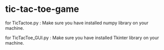# tic-tac-toe-game
for TicTactoe.py :
    Make sure you have installed numpy library on your machine.

for TicTacToe_GUI.py :
    Make sure you have installed Tkinter library on your machine.

